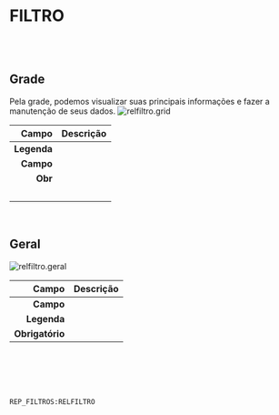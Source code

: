# FILTRO
<br>
<br>

## Grade
Pela grade, podemos visualizar suas principais informações e fazer a manutenção de seus dados.
![relfiltro.grid](https://raw.githubusercontent.com/netforcews/docs-erp/master/geral/imagens/relfiltro.grid.png)

Campo | Descrição
--:|---
**Legenda** | 
**Campo** | 
**Obr** | 
**&nbsp;** | 
<br>

## Geral
![relfiltro.geral](https://raw.githubusercontent.com/netforcews/docs-erp/master/geral/imagens/relfiltro.geral.png)

Campo | Descrição
--:|---
**Campo** | 
**Legenda** | 
**Obrigatório** | 
<br>
<br>
<br>
<br>

```REP_FILTROS:RELFILTRO```
